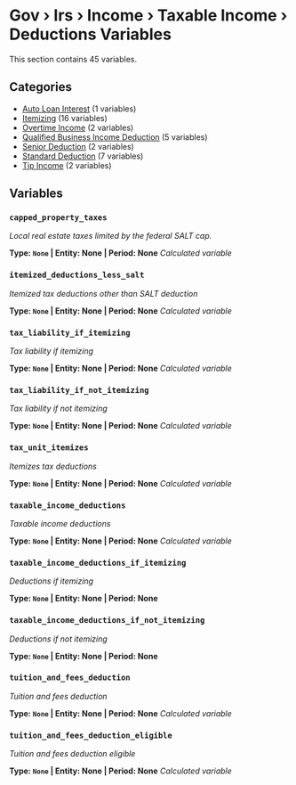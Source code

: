 # Gov › Irs › Income › Taxable Income › Deductions Variables

This section contains 45 variables.

## Categories

- [Auto Loan Interest](auto_loan_interest/index.md) (1 variables)
- [Itemizing](itemizing/index.md) (16 variables)
- [Overtime Income](overtime_income/index.md) (2 variables)
- [Qualified Business Income Deduction](qualified_business_income_deduction/index.md) (5 variables)
- [Senior Deduction](senior_deduction/index.md) (2 variables)
- [Standard Deduction](standard_deduction/index.md) (7 variables)
- [Tip Income](tip_income/index.md) (2 variables)

## Variables

### `capped_property_taxes`
*Local real estate taxes limited by the federal SALT cap.*

**Type: `None` | Entity: None | Period: None**
*Calculated variable*

### `itemized_deductions_less_salt`
*Itemized tax deductions other than SALT deduction*

**Type: `None` | Entity: None | Period: None**
*Calculated variable*

### `tax_liability_if_itemizing`
*Tax liability if itemizing*

**Type: `None` | Entity: None | Period: None**
*Calculated variable*

### `tax_liability_if_not_itemizing`
*Tax liability if not itemizing*

**Type: `None` | Entity: None | Period: None**
*Calculated variable*

### `tax_unit_itemizes`
*Itemizes tax deductions*

**Type: `None` | Entity: None | Period: None**
*Calculated variable*

### `taxable_income_deductions`
*Taxable income deductions*

**Type: `None` | Entity: None | Period: None**
*Calculated variable*

### `taxable_income_deductions_if_itemizing`
*Deductions if itemizing*

**Type: `None` | Entity: None | Period: None**

### `taxable_income_deductions_if_not_itemizing`
*Deductions if not itemizing*

**Type: `None` | Entity: None | Period: None**

### `tuition_and_fees_deduction`
*Tuition and fees deduction*

**Type: `None` | Entity: None | Period: None**
*Calculated variable*

### `tuition_and_fees_deduction_eligible`
*Tuition and fees deduction eligible*

**Type: `None` | Entity: None | Period: None**
*Calculated variable*
